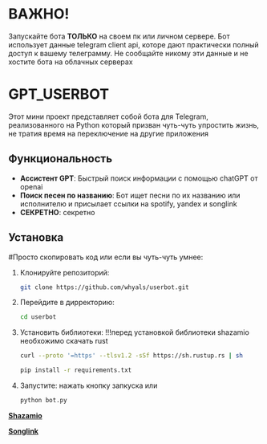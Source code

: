 # ВАЖНО!

Запускайте бота **ТОЛЬКО** на своем пк или личном сервере. Бот использует данные telegram client api, которе дают практически полный доступ к вашему телеграмму. Не сообщайте никому эти данные и не хостите бота на облачных серверах

# GPT_USERBOT

Этот мини проект представляет собой бота для Telegram, реализованного на Python который призван чуть-чуть упростить жизнь, не тратия время на переключение на другие приложения
## Функциональность

- **Ассистент GPT**: Быстрый поиск информации с помощью chatGPT от openai
- **Поиск песен по названию**: Бот ищет песни по их названию или исполнителю и присылает ссылки на spotify, yandex и songlink
- **СЕКРЕТНО**: секретно



## Установка
#Просто скопировать код или если вы чуть-чуть умнее:

1. Клонируйте репозиторий:
   ```bash
   git clone https://github.com/whyals/userbot.git
   
2. Перейдите в дирректорию:
   ```bash
   cd userbot

3. Установить библиотеки:
   !!!перед установкой библиотеки shazamio необхожимо скачать rust
   ```bash
   curl --proto '=https' --tlsv1.2 -sSf https://sh.rustup.rs | sh
   ```
   ```bash
   pip install -r requirements.txt

5. Запустите:
   нажать кнопку запкуска или
   ```bash
   python bot.py


**[Shazamio](https://github.com/shazamio/ShazamIO)**

**[Songlink](https://linktree.notion.site/API-d0ebe08a5e304a55928405eb682f6741)**

